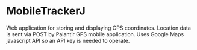 # MobileTrackerJ
Web application for storing and displaying GPS coordinates. Location data is sent via POST by Palantir GPS mobile application. Uses Google Maps javascript API so an API key is needed to operate. 

